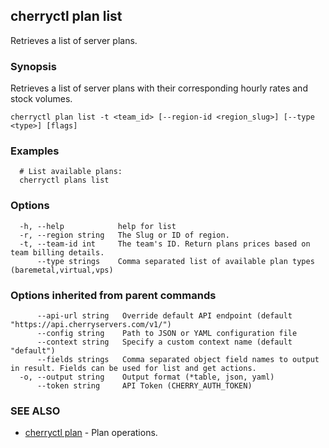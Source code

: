 ## cherryctl plan list

Retrieves a list of server plans.

### Synopsis

Retrieves a list of server plans with their corresponding hourly rates and stock volumes.

```
cherryctl plan list -t <team_id> [--region-id <region_slug>] [--type <type>] [flags]
```

### Examples

```
  # List available plans:
  cherryctl plans list
```

### Options

```
  -h, --help            help for list
  -r, --region string   The Slug or ID of region.
  -t, --team-id int     The team's ID. Return plans prices based on team billing details.
      --type strings    Comma separated list of available plan types (baremetal,virtual,vps)
```

### Options inherited from parent commands

```
      --api-url string   Override default API endpoint (default "https://api.cherryservers.com/v1/")
      --config string    Path to JSON or YAML configuration file
      --context string   Specify a custom context name (default "default")
      --fields strings   Comma separated object field names to output in result. Fields can be used for list and get actions.
  -o, --output string    Output format (*table, json, yaml)
      --token string     API Token (CHERRY_AUTH_TOKEN)
```

### SEE ALSO

* [cherryctl plan](cherryctl_plan.md)	 - Plan operations.

